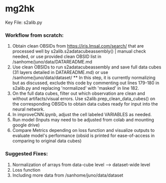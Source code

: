 # mg2hk
Key File: s2alib.py

### Workflow from scratch:
1. Obtain clean OBSIDs from https://iris.lmsal.com/search/ that are processed well by s2alib.s2adatacubeassembly() | manual check needed, or use provided clean OBSID list in /sanhome/juno/data/DATAREADME.md
2. Use clean OBSIDs to run s2adatacubeassembly and save full data cubes (31 layers detailed in DATAREADME.md) or use /sanhome/juno/data/dataset/ ** In this step, it is currently normalizing but as discussed, exclude this code by commenting out lines 179-180 in s2alib.py and replacing 'normalized' with 'masked' in line 182.
3. On the full data cubes, filter out which observation are clean and without artifacts/visual errors. Use s2alib.prep_clean_data_cubes() on the corresponding OBSIDs to obtain data cubes ready for input into the neural network.
4. In improveCNN.ipynb, adjust the cell labeled VARIABLES as needed.
5. Run model (Inputs may need to be adjusted from colab and mounting google drive)
6. Compare Metrics depending on loss function and visualize outputs to evaluate model's performance (obsid is printed for ease-of-access in comparing to original data cubes)

### Suggested Fixes:
1. Normalization of arrays from data-cube level --> dataset-wide level
2. Loss function
3. Including more data from /sanhome/juno/data/dataset
